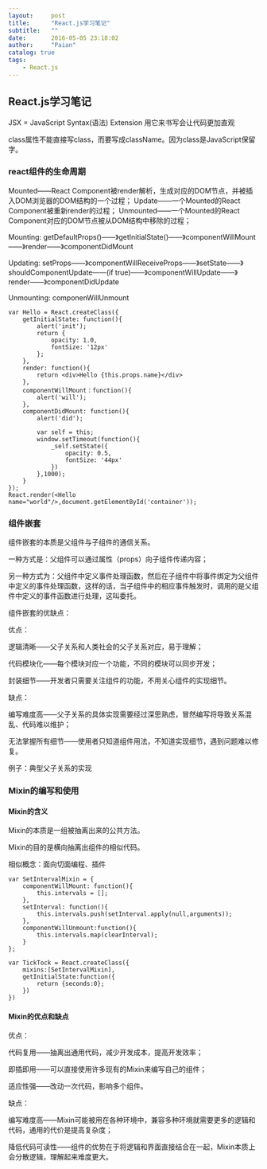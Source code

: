 ```yaml
---
layout:     post
title:      "React.js学习笔记"
subtitle:   ""
date:       2016-05-05 23:18:02
author:     "Paian"
catalog: true
tags:
    - React.js
---
```


## React.js学习笔记

JSX = JavaScript Syntax(语法) Extension 用它来书写会让代码更加直观

class属性不能直接写class，而要写成className。因为class是JavaScript保留字。

### react组件的生命周期

Mounted——React Component被render解析，生成对应的DOM节点，并被插入DOM浏览器的DOM结构的一个过程；
Update——一个Mounted的React Component被重新render的过程；
Unmounted——一个Mounted的React Component对应的DOM节点被从DOM结构中移除的过程；

Mounting:
getDefaultProps()——》getInitialState()——》componentWillMount——》render——》componentDidMount

Updating:
setProps——》componentWillReceiveProps——》setState——》shouldComponentUpdate——(if true)——》componentWillUpdate——》render——》componentDidUpdate

Unmounting:
componenWillUnmount

```
var Hello = React.createClass({
    getInitialState: function(){
        alert('init');
        return {
            opacity: 1.0,
            fontSize: '12px'
        };
    },
    render: function(){
        return <div>Hello {this.props.name}</div>
    },
    componentWillMount：function(){
        alert('will');
    },
    componentDidMount: function(){
        alert('did');

        var self = this;
        window.setTimeout(function(){
            _self.setState({
                opacity: 0.5,
                fontSize: '44px'
            })
        },1000);
    }
});
React.render(<Hello name="world"/>,document.getElementById('container'));
```

### 组件嵌套

组件嵌套的本质是父组件与子组件的通信关系。

一种方式是：父组件可以通过属性（props）向子组件传递内容；

另一种方式为：父组件中定义事件处理函数，然后在子组件中将事件绑定为父组件中定义的事件处理函数，这样的话，当子组件中的相应事件触发时，调用的是父组件中定义的事件函数进行处理，这叫委托。

组件嵌套的优缺点：

优点：

逻辑清晰——父子关系和人类社会的父子关系对应，易于理解；

代码模块化——每个模块对应一个功能，不同的模块可以同步开发；

封装细节——开发者只需要关注组件的功能，不用关心组件的实现细节。

缺点：

编写难度高——父子关系的具体实现需要经过深思熟虑，冒然编写将导致关系混乱、代码难以维护；

无法掌握所有细节——使用者只知道组件用法，不知道实现细节，遇到问题难以修复。

例子：典型父子关系的实现

### Mixin的编写和使用

#### Mixin的含义

Mixin的本质是一组被抽离出来的公共方法。

Mixin的目的是横向抽离出组件的相似代码。

相似概念：面向切面编程、插件



    var SetIntervalMixin = {
        componentWillMount: function(){
            this.intervals = [];
        },
        setInterval: function(){
            this.intervals.push(setInterval.apply(null,arguments));
        },
        componentWillUnmount:function(){
            this.intervals.map(clearInterval);
        }
    };

    var TickTock = React.createClass({
        mixins:[SetIntervalMixin],
        getInitialState:function({
            return {seconds:0};
        })
    })

#### Mixin的优点和缺点

优点：

代码复用——抽离出通用代码，减少开发成本，提高开发效率；

即插即用——可以直接使用许多现有的Mixin来编写自己的组件；

适应性强——改动一次代码，影响多个组件。

缺点：

编写难度高——Mixin可能被用在各种环境中，兼容多种环境就需要更多的逻辑和代码，通用的代价是提高复杂度；

降低代码可读性——组件的优势在于将逻辑和界面直接结合在一起，Mixin本质上会分散逻辑，理解起来难度更大。